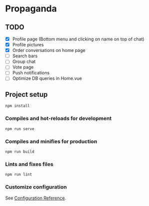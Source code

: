 # Propaganda

## TODO
- [x] Profile page (Bottom menu and clicking on name on top of chat)
- [x] Profile pictures
- [x] Order conversations on home page
- [ ] Search bars
- [ ] Group chat
- [ ] Vote page
- [ ] Push notifications
- [ ] Optimize DB queries in Home.vue

## Project setup
```
npm install
```

### Compiles and hot-reloads for development
```
npm run serve
```

### Compiles and minifies for production
```
npm run build
```

### Lints and fixes files
```
npm run lint
```

### Customize configuration
See [Configuration Reference](https://cli.vuejs.org/config/).
